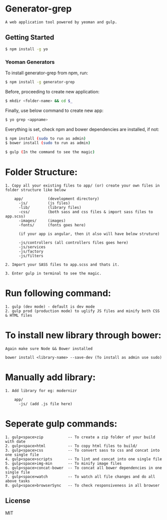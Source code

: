 # Generator-grep

    A web application tool powered by yeoman and gulp.

## Getting Started

```bash
$ npm install -g yo
```

### Yeoman Generators

To install generator-grep from npm, run:

```bash
$ npm install -g generator-grep
```

Before, proceeding to create new application:

```bash
$ mkdir <folder-name> && cd $_
```

Finally, use below command to create new app:

```bash
$ yo grep <appname>
```

Everything is set, check npm and bower dependencies are installed, if not:

```bash
$ npm install (sudo to run as admin)
$ bower install (sudo to run as admin)
```

```bash
$ gulp (In the command to see the magic)
```

Folder Structure:
=====================
    
    1. Copy all your existing files to app/ (or) create your own files in folder structure like below
    
        app/           (development directory)
          -js/         (js files)
          -lib/        (library files)
          -css/        (both sass and css files & import sass files to app.scss)
          -images/     (images)
          -fonts/      (fonts goes here)
          
          (if your app is angular, then it also will have below struture)

          -js/controllers (all controllers files goes here)
          -js/services
          -js/factory 
          -js/filters 
    
    2. Import your SASS files to app.scss and thats it.

    3. Enter gulp in terminal to see the magic.
    
Run following command:
========================
    
    1. gulp (dev mode) - default is dev mode
    2. gulp prod (production mode) to uglify JS files and minify both CSS & HTML files

To install new library through bower:
======================================

    Again make sure Node && Bower installed
    
    bower install <library-name> --save-dev (To install as admin use sudo)

Manually add library:
=====================

    1. Add library for eg: modernizr

        app/
          -js/ (add .js file here)

Seperate gulp commands:
=========================

    1. gulp<space>zip           -- To create a zip folder of your build with date
    2. gulp<space>html          -- To copy html files to build/
    3. gulp<space>css           -- To convert sass to css and concat into one single file
    4. gulp<space>scripts       -- To lint and concat into one single file
    5. gulp<space>img-min       -- To minify image files
    6. gulp<space>concat-bower  -- To concat all bower dependencies in one single file
    7. gulp<space>watch         -- To watch all file changes and do all above tasks
    8. gulp<space>browserSync   -- To check responsiveness in all browser

## License

MIT
